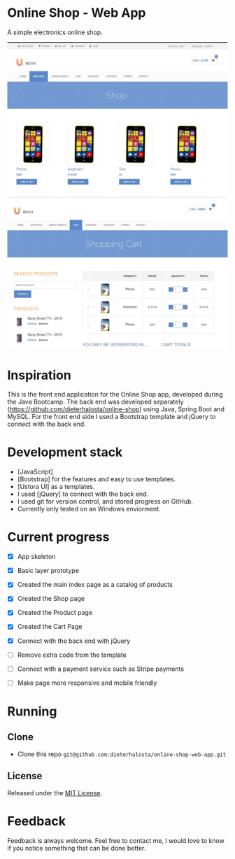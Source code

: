 # Online Shop - Web App
A simple electronics online shop.

<img src="img/Shop.jpg">

<img src="img/Cart.jpg">

# Inspiration
This is the front end application for the Online Shop app, developed during the Java Bootcamp. 
The back end was developed separately (https://github.com/dieterhalosta/online-shop) using Java, Spring Boot and MySQL.
For the front end side I used a Bootstrap template and jQuery to connect with the back end.

# Development stack
+ [JavaScript]
+ [Bootstrap] for the features and easy to use templates.
+ [Ustora UI] as a templates.
+ I used [jQuery] to connect with the back end.
+ I used git for version control, and stored progress on GitHub.
+ Currently only tested on an Windows enviorment.

# Current progress
- [x] App skeleton
- [x] Basic layer prototype
- [x] Created the main index page as a catalog of products
- [x] Created the Shop page
- [x] Created the Product page
- [x] Created the Cart Page
- [x] Connect with the back end with jQuery
- [ ] Remove extra code from the template
- [ ] Connect with a payment service such as Stripe payments
- [ ] Make page more responsive and mobile friendly


# Running

## Clone

+ Clone this repo `git@github.com:dieterhalosta/online-shop-web-app.git`


## License

Released under the [MIT License](http://opensource.org/licenses/MIT).

# Feedback

Feedback is always welcome. Feel free to contact me, I would love to know if you notice something that can be done better.
